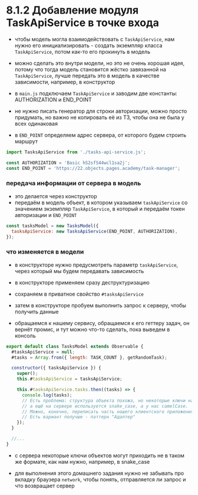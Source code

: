 # 8.1.2 Добавление модуля TaskApiService в точке входа

- чтобы модель могла взаимодействовать с `TaskApiService`, нам нужно его инициализировать - создать экземпляр класса `TaskApiService`, потом как-то его прокинуть в модель

- можно сделать это внутри модели, но это не очень хорошая идея, потому что тогда модель становится жёстко завязанной на `TaskApiService`, лучше передать это в модель в качестве зависимости, например, в конструктор

- в `main.js` подключаем `TaskApiService` и заводим две константы: AUTHORIZATION и END_POINT

- не нужно писать генератор для строки авторизации, можно просто придумать, но важно не копировать её из ТЗ, чтобы она не была у всех одинаковая

- в `END_POINT` определяем адрес сервера, от которого будем строить маршрут

```js
import TasksApiService from './tasks-api-service.js';

const AUTHORIZATION = 'Basic hS2sfS44wcl1sa2j';
const END_POINT = 'https://22.objects.pages.academy/task-manager';
```

### передача информации от сервера в модель

- это делается через конструктор
- передаём в модель объект, в котором указываем `taskApiService` со значением экземпляр `TaskApiService`, в который и передаём токен авторизации и `END_POINT`

```js
const tasksModel = new TasksModel({
  tasksApiService: new TasksApiService(END_POINT, AUTHORIZATION),
});
```

### что изменяется в модели

- в конструкторе нужно предусмотреть параметр `taskApiService`, через который мы будем передавать зависимость

- в конструкторе применяем сразу деструктуризацию
- сохраняем в приватное свойство `#tasksApiService`
- затем в конструкторе пробуем выполнить запрос к серверу, чтобы получить данные
- обращаемся к нашему сервису, обращаемся к его геттеру задач, он вернёт промис, и тут можно что-то сделать, пока выведем в консоль

```js
export default class TasksModel extends Observable {
  #tasksApiService = null;
  #tasks = Array.from({ length: TASK_COUNT }, getRandomTask);

  constructor({ tasksApiService }) {
    super();
    this.#tasksApiService = tasksApiService;

    this.#tasksApiService.tasks.then((tasks) => {
      console.log(tasks);
      // Есть проблема: структура объекта похожа, но некоторые ключи называются иначе,
      // а ещё на сервере используется snake_case, а у нас camelCase.
      // Можно, конечно, переписать часть нашего клиентского приложения, но зачем?
      // Есть вариант получше - паттерн "Адаптер"
    });
  }

  //...
}
```

- с сервера некоторые ключи объектов могут приходить не в таком же формате, как нам нужно, например, в snake_case

- для выполнения этого домашнего задания нужно не забывать про вкладку браузера `network`, чтобы понять, отправляется ли запрос и что возвращает сервер
